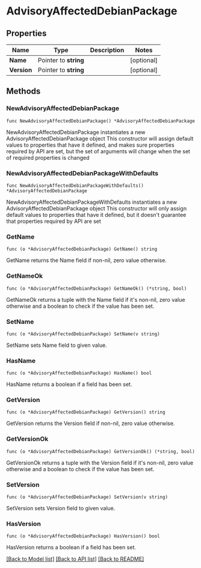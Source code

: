 # AdvisoryAffectedDebianPackage

## Properties

Name | Type | Description | Notes
------------ | ------------- | ------------- | -------------
**Name** | Pointer to **string** |  | [optional] 
**Version** | Pointer to **string** |  | [optional] 

## Methods

### NewAdvisoryAffectedDebianPackage

`func NewAdvisoryAffectedDebianPackage() *AdvisoryAffectedDebianPackage`

NewAdvisoryAffectedDebianPackage instantiates a new AdvisoryAffectedDebianPackage object
This constructor will assign default values to properties that have it defined,
and makes sure properties required by API are set, but the set of arguments
will change when the set of required properties is changed

### NewAdvisoryAffectedDebianPackageWithDefaults

`func NewAdvisoryAffectedDebianPackageWithDefaults() *AdvisoryAffectedDebianPackage`

NewAdvisoryAffectedDebianPackageWithDefaults instantiates a new AdvisoryAffectedDebianPackage object
This constructor will only assign default values to properties that have it defined,
but it doesn't guarantee that properties required by API are set

### GetName

`func (o *AdvisoryAffectedDebianPackage) GetName() string`

GetName returns the Name field if non-nil, zero value otherwise.

### GetNameOk

`func (o *AdvisoryAffectedDebianPackage) GetNameOk() (*string, bool)`

GetNameOk returns a tuple with the Name field if it's non-nil, zero value otherwise
and a boolean to check if the value has been set.

### SetName

`func (o *AdvisoryAffectedDebianPackage) SetName(v string)`

SetName sets Name field to given value.

### HasName

`func (o *AdvisoryAffectedDebianPackage) HasName() bool`

HasName returns a boolean if a field has been set.

### GetVersion

`func (o *AdvisoryAffectedDebianPackage) GetVersion() string`

GetVersion returns the Version field if non-nil, zero value otherwise.

### GetVersionOk

`func (o *AdvisoryAffectedDebianPackage) GetVersionOk() (*string, bool)`

GetVersionOk returns a tuple with the Version field if it's non-nil, zero value otherwise
and a boolean to check if the value has been set.

### SetVersion

`func (o *AdvisoryAffectedDebianPackage) SetVersion(v string)`

SetVersion sets Version field to given value.

### HasVersion

`func (o *AdvisoryAffectedDebianPackage) HasVersion() bool`

HasVersion returns a boolean if a field has been set.


[[Back to Model list]](../README.md#documentation-for-models) [[Back to API list]](../README.md#documentation-for-api-endpoints) [[Back to README]](../README.md)


